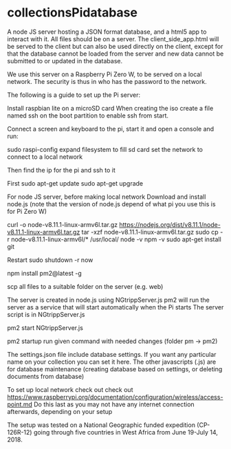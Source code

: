 # collectionsPidatabase
A node JS server hosting a JSON format database, and a html5 app to interact with it.
All files should be on a server. The client_side_app.html will be served to the client but can also be used directly on the client, except for that the database cannot be loaded from the server and new data cannot be submitted to or updated in the database.

We use this server on a Raspberry Pi Zero W, to be served on a local network. The security is thus in who has the password to the network.

The following is a guide to set up the Pi server:

Install raspbian lite on a microSD card
When creating the iso create a file named ssh on the boot partition to enable ssh from start.

Connect a screen and keyboard to the pi, start it and open a console and run:

sudo raspi-config
    expand filesystem to fill sd card
    set the network to connect to a local network

Then find the ip for the pi and ssh to it

First
sudo apt-get update
sudo apt-get upgrade

For node JS server, before making local network
Download and install node.js (note that the version of node.js depend of what pi you use this is for Pi Zero W)

curl -o node-v8.11.1-linux-armv6l.tar.gz https://nodejs.org/dist/v8.11.1/node-v8.11.1-linux-armv6l.tar.gz
tar -xzf node-v8.11.1-linux-armv6l.tar.gz
sudo cp -r node-v8.11.1-linux-armv6l/* /usr/local/
node -v
npm -v
sudo apt-get install git

Restart
sudo shutdown -r now

npm install pm2@latest -g

scp all files to a suitable folder on the server (e.g. web)

The server is created in node.js using NGtrippServer.js
pm2 will run the server as a service that will start automatically when the Pi starts
The server script is in NGtrippServer.js

pm2 start NGtrippServer.js

pm2 startup
run given command with needed changes (folder pm -> pm2)

The settings.json file include database settings. If you want any particular name on your collection you can set it here.
The other javascripts (.js) are for database maintenance (creating database based on settings, or deleting documents from database)

To set up local network check out check out https://www.raspberrypi.org/documentation/configuration/wireless/access-point.md
Do this last as you may not have any internet connection afterwards, depending on your setup

The setup was tested on a National Geographic funded expedition (CP-126R-12) going through five countries in West Africa from June 19-July 14, 2018.
